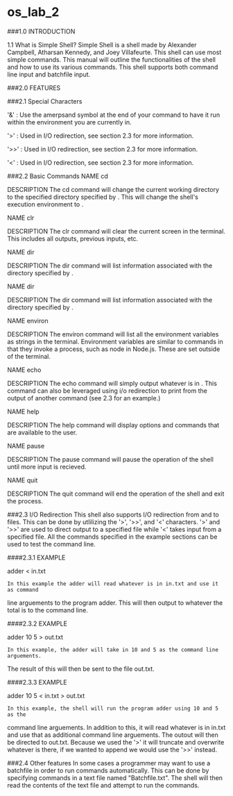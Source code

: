 # os_lab_2

###1.0 INTRODUCTION

1.1 What is Simple Shell?
Simple Shell is a shell made by Alexander Campbell, Atharsan Kennedy, and Joey
Villafeurte. This shell can use most simple commands. This manual will outline
the functionalities of the shell and how to use its various commands. This shell
supports both command line input and batchfile input.

###2.0 FEATURES

###2.1 Special Characters

  '&' : Use the amerpsand symbol at the end of your command to have it run within
    the environment you are currently in.

  '>' : Used in I/O redirection, see section 2.3 for more information.

  '>>' : Used in I/O redirection, see section 2.3 for more information.

  '<' : Used in I/O redirection, see section 2.3 for more information.

###2.2 Basic Commands
  NAME cd <directory>

  DESCRIPTION
    The cd command will change the current working directory to the specified
  directory specified by <directory>. This will change the shell's execution
  environment to <directory>.

  NAME clr

  DESCRIPTION
    The clr command will clear the current screen in the terminal. This includes
    all outputs, previous inputs, etc.

  NAME dir <directory>

  DESCRIPTION
    The dir command will list information associated with the directory specified
  by <directory>.

  NAME dir <directory>

  DESCRIPTION
    The dir command will list information associated with the directory specified
  by <directory>.

  NAME environ

  DESCRIPTION
    The environ command will list all the environment variables as strings in the
  terminal. Environment variables are similar to commands in that they invoke a
  process, such as node in Node.js. These are set outside of the terminal.

  NAME echo <comment>

  DESCRIPTION
    The echo command will simply output whatever is in <comment>. This command can
  also be leveraged using i/o redirection to print from the output of another
  command (see 2.3 for an example.)

  NAME help

  DESCRIPTION
    The help command will display options and commands that are available to the user.

  NAME pause

  DESCRIPTION
    The pause command will pause the operation of the shell until more input is
  recieved.

  NAME quit

  DESCRIPTION
    The quit command will end the operation of the shell and exit the process.

###2.3 I/O Redirection
    This shell also supports I/O redirection from and to files. This can be done by
  utlilizing the '>', '>>', and '<' characters. '>' and '>>' are used to direct
  output to a specified file while '<' takes input from a specified file. All the
  commands specified in the example sections can be used to test the command line.

  ####2.3.1 EXAMPLE

  adder < in.txt

    In this example the adder will read whatever is in in.txt and use it as command
  line arguements to the program adder. This will then output to whatever the total
  is to the command line.

  ####2.3.2 EXAMPLE

  adder 10 5 > out.txt

    In this example, the adder will take in 10 and 5 as the command line arguements.
  The result of this will then be sent to the file out.txt.

  ####2.3.3 EXAMPLE

  adder 10 5 < in.txt > out.txt

    In this example, the shell will run the program adder using 10 and 5 as the
  command line arguements. In addition to this, it will read whatever is in in.txt
  and use that as additional command line arguements. The outout will then be directed
  to out.txt. Because we used the '>' it will truncate and overwrite whatever
  is there, if we wanted to append we would use the '>>' instead.

###2.4 Other features
    In some cases a programmer may want to use a batchfile in order to run commands
  automatically. This can be done by specifying commands in a text file named
  "Batchfile.txt". The shell will then read the contents of the text file and
  attempt to run the commands.
